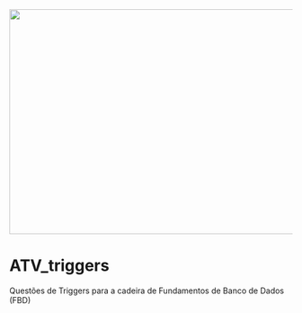 <div align="center">
<img src="https://user-images.githubusercontent.com/71513260/151648758-ff040416-e554-4311-aa01-aaf090964b6d.png" width="600" height="400"/>
</div>


# ATV_triggers
Questões de Triggers para a cadeira de Fundamentos de Banco de Dados (FBD)
